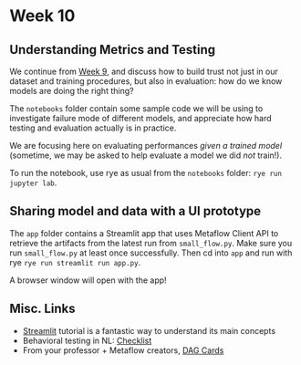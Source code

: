 # Week 10

## Understanding Metrics and Testing

We continue from [Week 9](https://github.com/jacopotagliabue/MLSys-NYU-2023/blob/main/weeks/09/slides.pdf), and discuss how to build trust not just in our dataset and training procedures, but also in evaluation: how do we know models are doing the right thing?

The `notebooks` folder contain some sample code we will be using to investigate failure mode of different models, and appreciate how hard testing and evaluation actually is in practice.

We are focusing here on evaluating performances _given a trained model_ (sometime, we may be asked to help evaluate a model we did _not_ train!).

To run the notebook, use rye as usual from the `notebooks` folder: `rye run jupyter lab`.

## Sharing model and data with a UI prototype

The `app` folder contains a Streamlit app that uses Metaflow Client API to retrieve the artifacts from the latest run from `small_flow.py`. Make sure you run `small_flow.py` at least once successfully. Then cd into `app` and run with rye `rye run streamlit run app.py`.

A browser window will open with the app!

## Misc. Links

* [Streamlit](https://docs.streamlit.io/library/get-started) tutorial is a fantastic way to understand its main concepts
* Behavioral testing in NL: [Checklist](https://www.microsoft.com/en-us/research/publication/beyond-accuracy-behavioral-testing-of-nlp-models-with-checklist/)
* From your professor + Metaflow creators, [DAG Cards](https://arxiv.org/abs/2110.13601)
